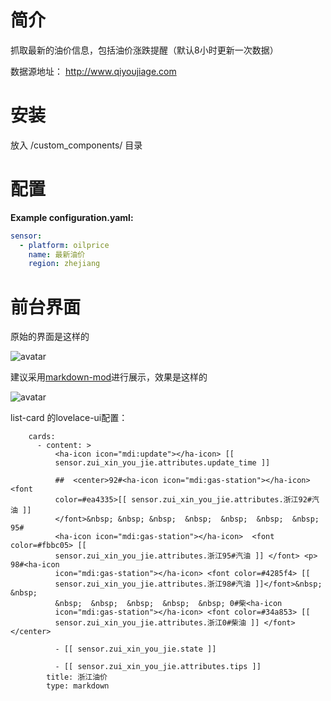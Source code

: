 # 简介
抓取最新的油价信息，包括油价涨跌提醒（默认8小时更新一次数据）

数据源地址： http://www.qiyoujiage.com

# 安装
放入 <config directory>/custom_components/ 目录

# 配置
**Example configuration.yaml:**
```yaml
sensor:
  - platform: oilprice
    name: 最新油价
    region: zhejiang
```


# 前台界面
原始的界面是这样的

![avatar](https://github.com/aalavender/OilPrice/blob/master/2.PNG)

建议采用[markdown-mod](https://github.com/thomasloven/lovelace-markdown-mod )进行展示，效果是这样的

![avatar](https://github.com/aalavender/OilPrice/blob/master/1.PNG)

list-card 的lovelace-ui配置：
```
    cards:
      - content: >
          <ha-icon icon="mdi:update"></ha-icon> [[
          sensor.zui_xin_you_jie.attributes.update_time ]]

          ##  <center>92#<ha-icon icon="mdi:gas-station"></ha-icon>  <font
          color=#ea4335>[[ sensor.zui_xin_you_jie.attributes.浙江92#汽油 ]]
          </font>&nbsp; &nbsp; &nbsp;  &nbsp;  &nbsp;  &nbsp;  &nbsp;  95#
          <ha-icon icon="mdi:gas-station"></ha-icon>  <font color=#fbbc05> [[
          sensor.zui_xin_you_jie.attributes.浙江95#汽油 ]] </font> <p> 98#<ha-icon
          icon="mdi:gas-station"></ha-icon> <font color=#4285f4> [[
          sensor.zui_xin_you_jie.attributes.浙江98#汽油 ]]</font>&nbsp;  &nbsp; 
          &nbsp;  &nbsp;  &nbsp;  &nbsp;  &nbsp; 0#柴<ha-icon
          icon="mdi:gas-station"></ha-icon> <font color=#34a853> [[
          sensor.zui_xin_you_jie.attributes.浙江0#柴油 ]] </font></center>

          - [[ sensor.zui_xin_you_jie.state ]]  

          - [[ sensor.zui_xin_you_jie.attributes.tips ]]
        title: 浙江油价
        type: markdown
```
